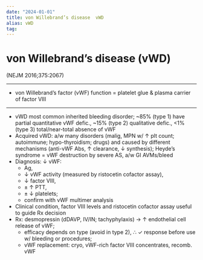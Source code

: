 ```yaml
---
date: "2024-01-01"
title: von Willebrand’s disease  vWD
alias: vWD
tag:
---
```



# von Willebrand’s disease (vWD)

(NEJM 2016;375:2067)

---
- von Willebrand’s factor (vWF) function = platelet glue & plasma carrier of factor VIII
---

- vWD most common inherited bleeding disorder; ~85% (type 1) have partial quantitative vWF defic., ~15% (type 2) qualitative defic., <1% (type 3) total/near-total absence of vWF
- Acquired vWD: a/w many disorders (malig, MPN w/ ↑ plt count; autoimmune; hypo-thyroidism; drugs) and caused by different mechanisms (anti-vWF Abs, ↑ clearance, ↓ synthesis); Heyde’s syndrome = vWF destruction by severe AS, a/w GI AVMs/bleed
- Diagnosis: ↓ vWF:
  - Ag,
  - ↓ vWF activity (measured by ristocetin cofactor assay),
  - ↓ factor VIII,
  - ± ↑ PTT,
  - ± ↓ platelets;
  - confirm with vWF multimer analysis
- Clinical condition, factor VIII levels and ristocetin cofactor assay useful to guide Rx decision
- Rx: desmopressin (dDAVP, IV/IN; tachyphylaxis) → ↑ endothelial cell release of vWF;
  - efficacy depends on type (avoid in type 2), ∴ ✓ response before use w/ bleeding or procedures;
  - vWF replacement: cryo, vWF-rich factor VIII concentrates, recomb. vWF
